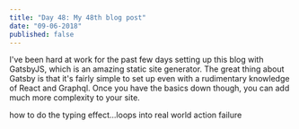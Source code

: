 ```yaml
---
title: "Day 48: My 48th blog post"
date: "09-06-2018"
published: false
---
```

I've been hard at work for the past few days setting up this blog with GatsbyJS, which is an amazing static site generator. The great thing about Gatsby is that it's fairly simple to set up even with a rudimentary knowledge of React and Graphql. Once you have the basics down though, you can add much more complexity to your site.

how to do the typing effect...loops into real world action
failure
